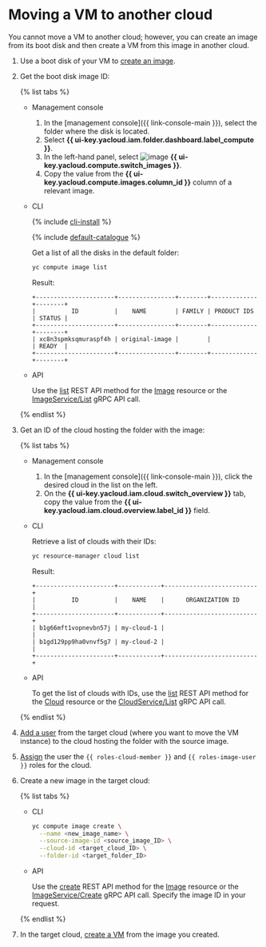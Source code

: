 # Moving a VM to another cloud

You cannot move a VM to another cloud; however, you can create an image from its boot disk and then create a VM from this image in another cloud.

1. Use a boot disk of your VM to [create an image](../image-create/create-from-disk.md).
1. Get the boot disk image ID:

   {% list tabs %}

   - Management console

      1. In the [management console]({{ link-console-main }}), select the folder where the disk is located.
      1. Select **{{ ui-key.yacloud.iam.folder.dashboard.label_compute }}**.
      1. In the left-hand panel, select ![image](../../../_assets/compute/image-pic.svg) **{{ ui-key.yacloud.compute.switch_images }}**.
      1. Copy the value from the **{{ ui-key.yacloud.compute.images.column_id }}** column of a relevant image.

   - CLI

      {% include [cli-install](../../../_includes/cli-install.md) %}

      {% include [default-catalogue](../../../_includes/default-catalogue.md) %}

      Get a list of all the disks in the default folder:

      ```bash
      yc compute image list
      ```

      Result:

      ```text
      +----------------------+----------------+--------+-------------+--------+
      |          ID          |    NAME        | FAMILY | PRODUCT IDS | STATUS |
      +----------------------+----------------+--------+-------------+--------+
      | xc8n3spmksqmuraspf4h | original-image |        |             | READY  |
      +----------------------+----------------+--------+-------------+--------+
      ```

   - API

      Use the [list](../../api-ref/Image/list.md) REST API method for the [Image](../../api-ref/Image/index.md) resource or the [ImageService/List](../../api-ref/grpc/image_service.md#List) gRPC API call.

   {% endlist %}

1. Get an ID of the cloud hosting the folder with the image:

   {% list tabs %}

   - Management console

      1. In the [management console]({{ link-console-main }}), click the desired cloud in the list on the left.
      1. On the **{{ ui-key.yacloud.iam.cloud.switch_overview }}** tab, copy the value from the **{{ ui-key.yacloud.iam.cloud.overview.label_id }}** field.

   - CLI

      Retrieve a list of clouds with their IDs:

      ```bash
      yc resource-manager cloud list
      ```

      Result:

      ```text
      +----------------------+------------+--------------------------+
      |          ID          |    NAME    |      ORGANIZATION ID     |
      +----------------------+------------+--------------------------+
      | b1g66mft1vopnevbn57j | my-cloud-1 |                          |
      | b1gd129pp9ha0vnvf5g7 | my-cloud-2 |                          |
      +----------------------+------------+--------------------------+
      ```

   - API

      To get the list of clouds with IDs, use the [list](../../../resource-manager/api-ref/Cloud/list.md) REST API method for the [Cloud](../../../resource-manager/api-ref/Cloud/index.md) resource or the [CloudService/List](../../../resource-manager/api-ref/grpc/cloud_service.md#List) gRPC API call.

   {% endlist %}

1. [Add a user](../../../iam/operations/users/create.md) from the target cloud (where you want to move the VM instance) to the cloud hosting the folder with the source image.
1. [Assign](../../../iam/operations/roles/grant.md) the user the `{{ roles-cloud-member }}` and `{{ roles-image-user }}` roles for the cloud.
1. Create a new image in the target cloud:

   {% list tabs %}

   - CLI

      ```bash
      yc compute image create \
        --name <new_image_name> \
        --source-image-id <source_image_ID> \
        --cloud-id <target_cloud_ID> \
        --folder-id <target_folder_ID>
      ```

   - API

      Use the [create](../../api-ref/Image/create.md) REST API method for the [Image](../../api-ref/Image/index.md) resource or the [ImageService/Create](../../api-ref/grpc/image_service.md#Create) gRPC API call. Specify the image ID in your request.

   {% endlist %}

1. In the target cloud, [create a VM](../vm-create/create-from-user-image.md) from the image you created.
